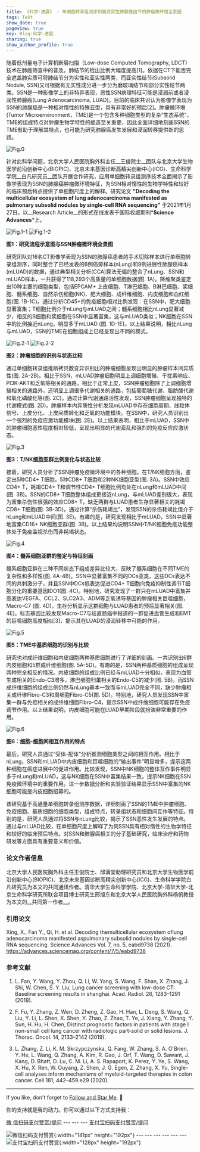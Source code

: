 ```yaml
---
title: 《科学·进展》 - 单细胞转录组测序刻画亚实性肺腺癌结节的肿瘤微环境全景图
tags: TeXt
show_date: true
pageview: true
key: Blog:科学-进展
sharing: true
show_author_profile: true
---
```


随着低剂量电子计算机断层扫描（Low-dose Computed Tomography, LDCT) 技术在肺癌筛查中的普及，肺结节的检出比例大幅度提高[1]。依据在CT下能否完全遮盖肺实质可将肺结节分为实性和亚实性两类，而亚实性结节(Subsolid Nodule, SSN)又可根据有无实性成分进一步分为磨玻璃结节和部分实性结节两类。SSN是一种影像学上的非特异表现，恶性SSN病理特征可能是浸润前或者浸润性肺腺癌(Lung Adenocarcinoma, LUAD)。目前的临床共识认为影像学表现为SSN的肺腺癌是一种相对惰性的特殊亚型，具有非常好的预后[2]。肿瘤微环境(Tumor Microenvironment，TME)是一个包含多种细胞类型的复杂“生态系统”，TME的组成特点对肿瘤生物学特性的塑造至关重要，因此全面详细地刻画SSN的TME有助于理解其特点，也可能为研究肺腺癌发生发展和浸润转移提供新的思路。

![Fig.0](https://raw.githubusercontent.com/SeadonXing/SeadonXing.github.io/master/docs/assets/images/BlogPictures/SciAdv/Fig0.png)

针对此科学问题，北京大学人民医院胸外科主任__王俊院士__团队与北京大学生物医学前沿创新中心(BIOPIC)、北京未来基因诊断高精尖创新中心(ICG)、生命科学学院__白凡研究员__团队开展合作研究，应用单细胞转录组测序技术全面揭示了影像学表现为SSN的肺腺癌肿瘤微环境特征，为SSN相对惰性的生物学特性和较好的临床预后特点提供了单细胞尺度上的解释。研究论文 __"Decoding the multicellular ecosystem of lung adenocarcinoma manifested as pulmonary subsolid nodules by single-cell RNA sequencing"__ 于2021年1月27日，以__Research Article__的形式在线发表于国际权威期刊*__Science Advances__*上。

![Fig.1-1](https://raw.githubusercontent.com/SeadonXing/SeadonXing.github.io/master/docs/assets/images/BlogPictures/SciAdv/Fig1-1.png)
![Fig.1-2](https://raw.githubusercontent.com/SeadonXing/SeadonXing.github.io/master/docs/assets/images/BlogPictures/SciAdv/Fig1-2.png)

__图1：研究流程示意图与SSN肿瘤微环境全景图__

研究团队对16名CT影像学表现为SSN的肺腺癌患者的手术切除样本进行单细胞转录组测序，同时整合了已经发表的6例癌旁样本(nLung)和9例进展性肺腺癌样本(mLUAD)的数据，通过典型相关分析(CCA)算法无偏的整合了nLung、SSN和mLUAD样本，一共获得了118,293个高质量的单细胞数据(图. 1A)。降维聚类鉴定出10种主要的细胞类型，包括EPCAM+ 上皮细胞、T淋巴细胞、B淋巴细胞、浆细胞、髓系细胞、自然杀伤细胞(NK)、肥大细胞、成纤维细胞、内皮细胞和血红细胞(图. 1B-1C)。通过分析CD45+的免疫细胞相对比例发现：在SSN中，肥大细胞显著富集；T细胞比例介于nLung与mLUAD之间；髓系细胞相比nLung显著减少，相反的B细胞和浆细胞在SSN中显著富集，这与mLUAD类似；NK细胞在SSN中的比例接近nLung，明显多于mLUAD (图. 1D-1E)。以上结果说明，相比nLung与mLUAD，SSN的TME在细胞组成上已经呈现出不同的模式。

![Fig.2-1](https://raw.githubusercontent.com/SeadonXing/SeadonXing.github.io/master/docs/assets/images/BlogPictures/SciAdv/Fig2-1.png)
![Fig.2-2](https://raw.githubusercontent.com/SeadonXing/SeadonXing.github.io/master/docs/assets/images/BlogPictures/SciAdv/Fig2-2.png)

__图2：肿瘤细胞的识别与状态比较__

通过单细胞转录组推断拷贝数变异识别出的肿瘤细胞呈现出明显的肿瘤样本间异质性(图. 2A-2B)。相比于SSN，mLUAD肿瘤细胞明显上调细胞增殖、干扰素响应、PI3K-AKT和乏氧等相关的通路。相比于正常上皮，SSN肿瘤细胞除了上调细胞增殖相关的通路外，还明显上调很多代谢相关的通路，包括葡萄糖代谢、脂肪酸代谢和氧化磷酸化等(图. 2C)。通过计算代谢通路活性发现，SSN肿瘤细胞呈现独特的代谢模式(图. 2D)。肿瘤样本内异质性分析发现mLUAD中存在细胞周期、线粒体信号、上皮分化、上皮间质转化和乏氧的功能模块。在SSN中，研究人员识别出一个强烈的免疫应激功能模块(图. 2E)。以上结果表明，相比于mLUAD，SSN中的肿瘤细胞恶性程度相对较低，呈现出明显的代谢紊乱和强烈的免疫反应应激状态。

![Fig.3](https://raw.githubusercontent.com/SeadonXing/SeadonXing.github.io/master/docs/assets/images/BlogPictures/SciAdv/Fig3.png)

__图3：T/NK细胞亚群比例变化与状态比较__


接着，研究人员分析了SSN肿瘤免疫微环境中的各种细胞。在T/NK细胞方面，鉴定出5种CD4+ T细胞，5种CD8+ T细胞和2种NK细胞亚型(图. 3A)。SSN中效应CD4+ T，耗竭CD4+ T和调节性CD4+ T细胞比例均处在nLung和mLUAD中间(图. 3B)。SSN的CD8+ T细胞整体组成更接近nLung，与mLUAD差别很大，表现为富集杀伤性很强的效应CD8+ T，缺乏两群与LUAD患者生存显著相关的耗竭CD8+ T细胞(图. 3B-3D)。通过计算“杀伤耗竭比”，发现SSN的杀伤耗竭比值介于nLung和mLUAD中间(图. 3E)。有趣的是，研究发现相比于mLUAD，SSN中显著地富集CD16+ NK细胞亚群(图. 3B)。以上结果均说明SSN中T/NK细胞免疫功能整体处于免疫监视杀伤而非耗竭状态。

![Fig.4](https://raw.githubusercontent.com/SeadonXing/SeadonXing.github.io/master/docs/assets/images/BlogPictures/SciAdv/Fig4.png)

__图4：髓系细胞亚群的鉴定与特征刻画__

髓系细胞亚群在三种不同状态下组成差异比较大，反映了髓系细胞在不同TME的复杂性和多样性(图. 4A-4B)。SSN中显著富集不同的DCs亚类，这些DCs表达不同的共刺激分子，并且SSN中DCs低表达促进CD4+ T细胞向免疫抑制性调节T细胞分化的重要基因IDO1(图. 4C)。特别地，研究发现了一群只在mLUAD中富集并高表达VEGFA、CCL2、SLC2A3、ADM等乏氧诱导基因的肿瘤相关巨噬细胞，Macro-C7 (图. 4D)，生存分析显示这群细胞与LUAD患者的预后显著相关(图. 4E)。标志基因比较发现Macro-C7与结直肠癌中报道的一群促进血管生成和EMT的巨噬细胞高度相似[3]，提示其在LUAD的浸润转移中可能的作用。

![Fig.5](https://raw.githubusercontent.com/SeadonXing/SeadonXing.github.io/master/docs/assets/images/BlogPictures/SciAdv/Fig5.png)

__图5：TME中基质细胞的识别与比较__

研究也对成纤维细胞和内皮细胞两种基质细胞进行了详细的刻画。一共识别出6群内皮细胞和5群成纤维细胞(图. 5A-5D)。有趣的是，SSN两种基质细胞的组成呈现两种完全相反的情况。内皮细胞的组成比例已经与mLUAD十分相似，表现为血管生成相关的Endo-C3增多，淋巴细胞归巢相关的Endo-C5的减少(图. 5B)。而SSN成纤维细胞的组成比例仍然与nLung基本一致而与mLUAD完全不同，缺少肿瘤相关成纤维Fibro-C3和周细胞Fibro-C5(图. 5D)。特别地，研究人员发现SSN中富集一群与免疫相关的成纤维细胞Fibro-C4，提示SSN中成纤维细胞可能存在免疫调节作用。以上结果说明，内皮细胞可能在LUAD早期阶段就扮演非常重要的作用。

![Fig.6](https://raw.githubusercontent.com/SeadonXing/SeadonXing.github.io/master/docs/assets/images/BlogPictures/SciAdv/Fig6.png)

__图6：细胞-细胞间相互作用的特点__

最后，研究人员通过“受体-配体”分析推测细胞类型之间的相互作用。相比于nLung，SSN和mLUAD中内皮细胞和巨噬细胞的“输出事件”明显增多，提示这两种细胞在癌症进展中的促进作用。比较发现，SSN中NK细胞的整体互作事件明显多于nLung和mLUAD，这与NK细胞在SSN中富集结果一致，提示NK细胞在SSN免疫微环境中的重要作用。进一步数据分析和实验验证结果显示SSN中富集的NK细胞可能是内皮细胞招募的。

该研究基于高通量单细胞转录组测序数据，详细刻画了SSN的TME中肿瘤细胞、免疫细胞、基质细胞的细胞类型，组成特点，转录组状态和细胞间互作等特征。特别的是，研究人员通过将SSN与nLung比较，揭示了SSN恶性发生发展的特点。通过与mLUAD比较，在单细胞尺度上解释了为何SSN具有相对惰性的生物学特征和较好的临床预后特点。对SSN和肺腺癌相关的分子基础研究，临床治疗和药物研发等方面具有重要意义和价值。

### __论文作者信息__

北京大学人民医院胸外科主任王俊院士、邱满堂助理研究员和北京大学生物医学前沿创新中心(BIOPIC)、北京未来基因诊断高精尖创新中心(ICG)、生命科学学院白凡研究员为本文的共同通讯作者。清华大学生命科学学院、北京大学-清华大学-北京生命科学研究所联合项目博士研究生邢旭东和北京大学人民医院胸外科杨帆教授为本文的__共同第一作者__。

### __引用论文__

Xing, X., Fan Y., Qi, H. et al. Decoding themulticellular ecosystem oflung adenocarcinoma manifested aspulmonary subsolid nodules by single-cell RNA sequencing. Science Advances Vol. 7, no. 5, eabd9738 (2021). <https://advances.sciencemag.org/content/7/5/eabd9738>

### __参考文献__

1. L. Fan, Y. Wang, Y. Zhou, Q. Li, W. Yang, S. Wang, F. Shan, X. Zhang, J. Shi, W. Chen, S. Y. Liu, Lung cancer screening with low-dose CT: Baseline screening results in shanghai. Acad. Radiol. 26, 1283–1291 (2019).

2. F. Fu, Y. Zhang, Z. Wen, D. Zheng, Z. Gao, H. Han, L. Deng, S. Wang, Q. Liu, Y. Li, L. Shen, X. Shen, Y. Zhao, Z. Zhao, T. Ye, J. Xiang, Y. Zhang, Y. Sun, H. Hu, H. Chen, Distinct prognostic factors in patients with stage I non-small cell lung cancer with radiologic part-solid or solid lesions. J. Thorac. Oncol. 14, 2133–2142 (2019).

3. L. Zhang, Z. Li, K. M. Skrzypczynska, Q. Fang, W. Zhang, S. A. O'Brien, Y. He, L. Wang, Q. Zhang, A. Kim, R. Gao, J. Orf, T. Wang, D. Sawant, J. Kang, D. Bhatt, D. Lu, C. M. Li, A. S. Rapaport, K. Perez, Y. Ye, S. Wang, X. Hu, X. Ren, W. Ouyang, Z. Shen, J. G. Egen, Z. Zhang, X. Yu, Single-cell analyses inform mechanisms of myeloid-targeted therapies in colon cancer. Cell 181, 442–459.e29 (2020).

<!--more-->

---

If you like, don't forget to [Follow and Star Me](https://github.com/SeadonXing?tab=stars). :star2:

你的支持就是我的动力。你可以通过以下方式支持我：

[微  信扫码支付赞赏/提问](https://cloud.tsinghua.edu.cn/f/c194e6fe98a64ad3aff5/) --- --- --- [支付宝扫码支付赞赏/提问](https://cloud.tsinghua.edu.cn/f/ba13a434e9b8451e9685/)

![微信扫码支付赞赏](https://raw.githubusercontent.com/SeadonXing/SeadonXing.github.io/master/docs/assets/images/Wechat.jpg "Image@141x192"){:width="141px" height="192px"} --- --- --- --- --- --- ![支付宝扫码支付赞赏](https://raw.githubusercontent.com/SeadonXing/SeadonXing.github.io/master/docs/assets/images/Alipay.jpg "Image@128x192"){:width="128px" height="192px"}
